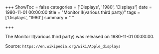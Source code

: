 +++
ShowToc = false
categories = ['Displays', '1980', 'Displays']
date = 1980-11-01 00:00:00
title = "Monitor II(various third party)"
tags = ['Displays', '1980']
summary = " "

+++

The Monitor II(various third party) was released on 1980-11-01 00:00:00.

Source: `https://en.wikipedia.org/wiki/Apple_displays`



